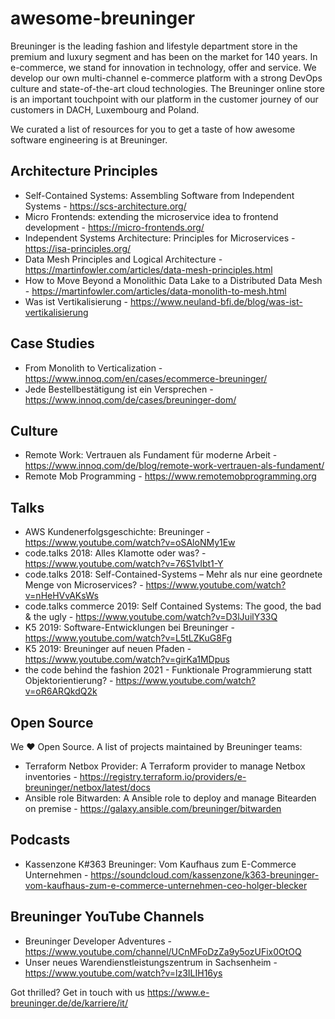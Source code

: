 # awesome-breuninger
Breuninger is the leading fashion and lifestyle department store in the premium and luxury segment and has been on the market for 140 years. In e-commerce, we stand for innovation in technology, offer and service. We develop our own multi-channel e-commerce platform with a strong DevOps culture and state-of-the-art cloud technologies. The Breuninger online store is an important touchpoint with our platform in the customer journey of our customers in DACH, Luxembourg and Poland.

We curated a list of resources for you to get a taste of how awesome software engineering is at Breuninger.

## Architecture Principles
- Self-Contained Systems: Assembling Software from Independent Systems - https://scs-architecture.org/
- Micro Frontends: extending the microservice idea to frontend development - https://micro-frontends.org/
- Independent Systems Architecture: Principles for Microservices - https://isa-principles.org/
- Data Mesh Principles and Logical Architecture - https://martinfowler.com/articles/data-mesh-principles.html
- How to Move Beyond a Monolithic Data Lake to a Distributed Data Mesh - https://martinfowler.com/articles/data-monolith-to-mesh.html
- Was ist Vertikalisierung - https://www.neuland-bfi.de/blog/was-ist-vertikalisierung

## Case Studies
- From Monolith to Verticalization - https://www.innoq.com/en/cases/ecommerce-breuninger/
- Jede Bestellbestätigung ist ein Versprechen - https://www.innoq.com/de/cases/breuninger-dom/

## Culture
- Remote Work: Vertrauen als Fundament für moderne Arbeit - https://www.innoq.com/de/blog/remote-work-vertrauen-als-fundament/
- Remote Mob Programming - https://www.remotemobprogramming.org

## Talks
- AWS Kundenerfolgsgeschichte: Breuninger - https://www.youtube.com/watch?v=oSAloNMy1Ew
- code.talks 2018: Alles Klamotte oder was? - https://www.youtube.com/watch?v=76S1vIbt1-Y
- code.talks 2018: Self-Contained-Systems – Mehr als nur eine geordnete Menge von Microservices? - https://www.youtube.com/watch?v=nHeHVvAKsWs 
- code.talks commerce 2019: Self Contained Systems: The good, the bad & the ugly - https://www.youtube.com/watch?v=D3lJuilY33Q 
- K5 2019: Software-Entwicklungen bei Breuninger - https://www.youtube.com/watch?v=L5tLZKuG8Fg
- K5 2019: Breuninger auf neuen Pfaden - https://www.youtube.com/watch?v=girKa1MDpus
- the code behind the fashion 2021 - Funktionale Programmierung statt Objektorientierung? - https://www.youtube.com/watch?v=oR6ARQkdQ2k

## Open Source

We ❤️ Open Source. A list of projects maintained by Breuninger teams:

- Terraform Netbox Provider: A Terraform provider to manage Netbox inventories - https://registry.terraform.io/providers/e-breuninger/netbox/latest/docs
- Ansible role Bitwarden: A Ansible role to deploy and manage Bitearden on premise - https://galaxy.ansible.com/breuninger/bitwarden

## Podcasts
- Kassenzone K#363 Breuninger: Vom Kaufhaus zum E-Commerce Unternehmen - https://soundcloud.com/kassenzone/k363-breuninger-vom-kaufhaus-zum-e-commerce-unternehmen-ceo-holger-blecker


## Breuninger YouTube Channels
- Breuninger Developer Adventures - https://www.youtube.com/channel/UCnMFoDzZa9y5ozUFix0OtOQ 
- Unser neues Warendienstleistungszentrum in Sachsenheim - https://www.youtube.com/watch?v=lz3ILIH16ys

Got thrilled? Get in touch with us https://www.e-breuninger.de/de/karriere/it/
